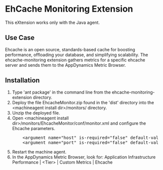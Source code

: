 EhCache Monitoring Extension
============================

This eXtension works only with the Java agent.

## Use Case

Ehcache is an open source, standards-based cache for boosting performance, offloading your database, and simplifying scalability. The ehcache-monitoring extension gathers metrics for a specific ehcache server and sends them to the AppDynamics Metric Browser.

## Installation
<ol>
	<li>Type 'ant package' in the command line from the ehcache-monitoring-extension directory.
	</li>
	<li>Deploy the file EhcacheMonitor.zip found in the 'dist' directory into the &lt;machineagent install dir&gt;/monitors/ directory.
	</li>
	<li>Unzip the deployed file.
	</li>
	<li>Open &lt;machineagent install dir&gt;/monitors/EhcacheMonitor/conf/monitor.xml and configure the Ehcache parameters.
<p></p>
<pre>
	&lt;argument name="host" is-required="false" default-value="localhost" /&gt;          
	&lt;argument name="port" is-required="false" default-value="8080" /&gt;
</pre>
	</li>	
	<li> Restart the machine agent.
	</li>
	<li>In the AppDynamics Metric Browser, look for: Application Infrastructure Performance | &lt;Tier&gt; | Custom Metrics | Ehcache
	</li>
</ol>




